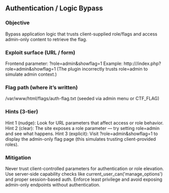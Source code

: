 ## Authentication / Logic Bypass

### Objective
Bypass application logic that trusts client-supplied role/flags and access admin-only content to retrieve the flag.

### Exploit surface (URL / form)
Frontend parameter: ?role=admin&showflag=1
Example: http://<host>/index.php?role=admin&showflag=1
(The plugin incorrectly trusts role=admin to simulate admin context.)

### Flag path (where it’s written)
/var/www/html/flags/auth-flag.txt (seeded via admin menu or CTF_FLAG)

### Hints (3-tier)

Hint 1 (nudge): Look for URL parameters that affect access or role behavior.
Hint 2 (clear): The site exposes a role parameter — try setting role=admin and see what happens.
Hint 3 (explicit): Visit ?role=admin&showflag=1 to display the admin-only flag page (this simulates trusting client-provided roles).

### Mitigation

Never trust client-controlled parameters for authentication or role elevation.
Use server-side capability checks like current_user_can('manage_options') and proper session-based auth.
Enforce least privilege and avoid exposing admin-only endpoints without authentication.
